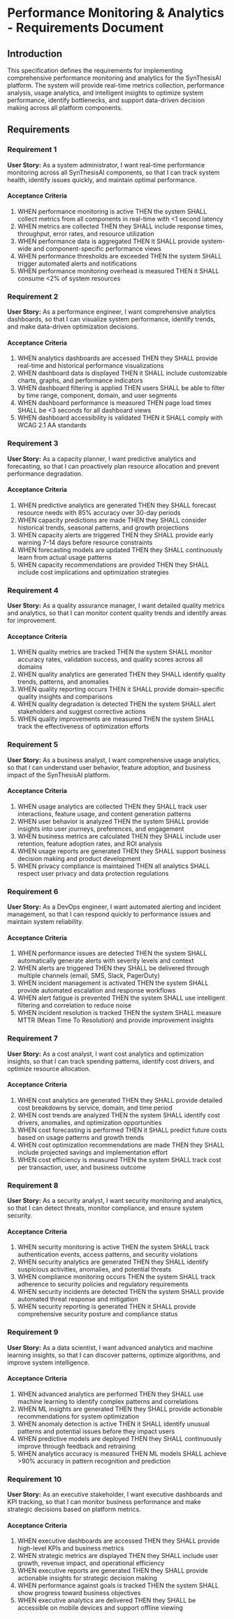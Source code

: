 # Performance Monitoring & Analytics - Requirements Document

## Introduction

This specification defines the requirements for implementing comprehensive performance monitoring and analytics for the SynThesisAI platform. The system will provide real-time metrics collection, performance analysis, usage analytics, and intelligent insights to optimize system performance, identify bottlenecks, and support data-driven decision making across all platform components.

## Requirements

### Requirement 1

**User Story:** As a system administrator, I want real-time performance monitoring across all SynThesisAI components, so that I can track system health, identify issues quickly, and maintain optimal performance.

#### Acceptance Criteria

1. WHEN performance monitoring is active THEN the system SHALL collect metrics from all components in real-time with <1 second latency
2. WHEN metrics are collected THEN they SHALL include response times, throughput, error rates, and resource utilization
3. WHEN performance data is aggregated THEN it SHALL provide system-wide and component-specific performance views
4. WHEN performance thresholds are exceeded THEN the system SHALL trigger automated alerts and notifications
5. WHEN performance monitoring overhead is measured THEN it SHALL consume <2% of system resources

### Requirement 2

**User Story:** As a performance engineer, I want comprehensive analytics dashboards, so that I can visualize system performance, identify trends, and make data-driven optimization decisions.

#### Acceptance Criteria

1. WHEN analytics dashboards are accessed THEN they SHALL provide real-time and historical performance visualizations
2. WHEN dashboard data is displayed THEN it SHALL include customizable charts, graphs, and performance indicators
3. WHEN dashboard filtering is applied THEN users SHALL be able to filter by time range, component, domain, and user segments
4. WHEN dashboard performance is measured THEN page load times SHALL be <3 seconds for all dashboard views
5. WHEN dashboard accessibility is validated THEN it SHALL comply with WCAG 2.1 AA standards

### Requirement 3

**User Story:** As a capacity planner, I want predictive analytics and forecasting, so that I can proactively plan resource allocation and prevent performance degradation.

#### Acceptance Criteria

1. WHEN predictive analytics are generated THEN they SHALL forecast resource needs with 85% accuracy over 30-day periods
2. WHEN capacity predictions are made THEN they SHALL consider historical trends, seasonal patterns, and growth projections
3. WHEN capacity alerts are triggered THEN they SHALL provide early warning 7-14 days before resource constraints
4. WHEN forecasting models are updated THEN they SHALL continuously learn from actual usage patterns
5. WHEN capacity recommendations are provided THEN they SHALL include cost implications and optimization strategies

### Requirement 4

**User Story:** As a quality assurance manager, I want detailed quality metrics and analytics, so that I can monitor content quality trends and identify areas for improvement.

#### Acceptance Criteria

1. WHEN quality metrics are tracked THEN the system SHALL monitor accuracy rates, validation success, and quality scores across all domains
2. WHEN quality analytics are generated THEN they SHALL identify quality trends, patterns, and anomalies
3. WHEN quality reporting occurs THEN it SHALL provide domain-specific quality insights and comparisons
4. WHEN quality degradation is detected THEN the system SHALL alert stakeholders and suggest corrective actions
5. WHEN quality improvements are measured THEN the system SHALL track the effectiveness of optimization efforts

### Requirement 5

**User Story:** As a business analyst, I want comprehensive usage analytics, so that I can understand user behavior, feature adoption, and business impact of the SynThesisAI platform.

#### Acceptance Criteria

1. WHEN usage analytics are collected THEN they SHALL track user interactions, feature usage, and content generation patterns
2. WHEN user behavior is analyzed THEN the system SHALL provide insights into user journeys, preferences, and engagement
3. WHEN business metrics are calculated THEN they SHALL include user retention, feature adoption rates, and ROI analysis
4. WHEN usage reports are generated THEN they SHALL support business decision making and product development
5. WHEN privacy compliance is maintained THEN all analytics SHALL respect user privacy and data protection regulations

### Requirement 6

**User Story:** As a DevOps engineer, I want automated alerting and incident management, so that I can respond quickly to performance issues and maintain system reliability.

#### Acceptance Criteria

1. WHEN performance issues are detected THEN the system SHALL automatically generate alerts with severity levels and context
2. WHEN alerts are triggered THEN they SHALL be delivered through multiple channels (email, SMS, Slack, PagerDuty)
3. WHEN incident management is activated THEN the system SHALL provide automated escalation and response workflows
4. WHEN alert fatigue is prevented THEN the system SHALL use intelligent filtering and correlation to reduce noise
5. WHEN incident resolution is tracked THEN the system SHALL measure MTTR (Mean Time To Resolution) and provide improvement insights

### Requirement 7

**User Story:** As a cost analyst, I want cost analytics and optimization insights, so that I can track spending patterns, identify cost drivers, and optimize resource allocation.

#### Acceptance Criteria

1. WHEN cost analytics are generated THEN they SHALL provide detailed cost breakdowns by service, domain, and time period
2. WHEN cost trends are analyzed THEN the system SHALL identify cost drivers, anomalies, and optimization opportunities
3. WHEN cost forecasting is performed THEN it SHALL predict future costs based on usage patterns and growth trends
4. WHEN cost optimization recommendations are made THEN they SHALL include projected savings and implementation effort
5. WHEN cost efficiency is measured THEN the system SHALL track cost per transaction, user, and business outcome

### Requirement 8

**User Story:** As a security analyst, I want security monitoring and analytics, so that I can detect threats, monitor compliance, and ensure system security.

#### Acceptance Criteria

1. WHEN security monitoring is active THEN the system SHALL track authentication events, access patterns, and security violations
2. WHEN security analytics are generated THEN they SHALL identify suspicious activities, anomalies, and potential threats
3. WHEN compliance monitoring occurs THEN the system SHALL track adherence to security policies and regulatory requirements
4. WHEN security incidents are detected THEN the system SHALL provide automated threat response and mitigation
5. WHEN security reporting is generated THEN it SHALL provide comprehensive security posture and compliance status

### Requirement 9

**User Story:** As a data scientist, I want advanced analytics and machine learning insights, so that I can discover patterns, optimize algorithms, and improve system intelligence.

#### Acceptance Criteria

1. WHEN advanced analytics are performed THEN they SHALL use machine learning to identify complex patterns and correlations
2. WHEN ML insights are generated THEN they SHALL provide actionable recommendations for system optimization
3. WHEN anomaly detection is active THEN it SHALL identify unusual patterns and potential issues before they impact users
4. WHEN predictive models are deployed THEN they SHALL continuously improve through feedback and retraining
5. WHEN analytics accuracy is measured THEN ML models SHALL achieve >90% accuracy in pattern recognition and prediction

### Requirement 10

**User Story:** As an executive stakeholder, I want executive dashboards and KPI tracking, so that I can monitor business performance and make strategic decisions based on platform metrics.

#### Acceptance Criteria

1. WHEN executive dashboards are accessed THEN they SHALL provide high-level KPIs and business metrics
2. WHEN strategic metrics are displayed THEN they SHALL include user growth, revenue impact, and operational efficiency
3. WHEN executive reports are generated THEN they SHALL provide actionable insights for strategic decision making
4. WHEN performance against goals is tracked THEN the system SHALL show progress toward business objectives
5. WHEN executive analytics are delivered THEN they SHALL be accessible on mobile devices and support offline viewing
